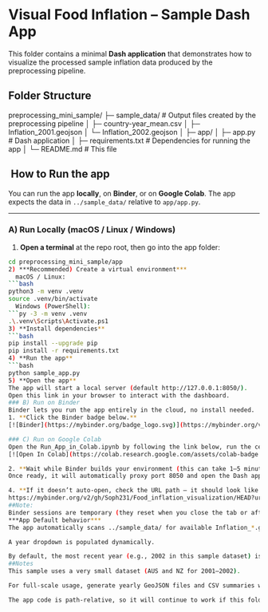 # Visual Food Inflation – Sample Dash App  

This folder contains a minimal **Dash application** that demonstrates how to visualize the processed sample inflation data produced by the preprocessing pipeline.  

## Folder Structure  
preprocessing_mini_sample/
├─ sample_data/ # Output files created by the preprocessing pipeline
│ ├─ country-year_mean.csv
│ ├─ Inflation_2001.geojson
│ └─ Inflation_2002.geojson
│
├─ app/
│ ├─ app.py # Dash application
│ ├─ requirements.txt # Dependencies for running the app
│ └─ README.md # This file
  

## ️ How to Run the app

You can run the app **locally**, on **Binder**, or on **Google Colab**. The app expects the data in `../sample_data/` relative to `app/app.py`.

---

###  A) Run Locally (macOS / Linux / Windows)

1) **Open a terminal** at the repo root, then go into the app folder:
```bash
cd preprocessing_mini_sample/app
2) ***Recommended) Create a virtual environment***
  macOS / Linux:
```bash
python3 -m venv .venv
source .venv/bin/activate
  Windows (PowerShell):
```py -3 -m venv .venv
.\.venv\Scripts\Activate.ps1
3) **Install dependencies**
```bash
pip install --upgrade pip
pip install -r requirements.txt
4) **Run the app**
```bash
python sample_app.py
5) **Open the app**
The app will start a local server (default http://127.0.0.1:8050/).
Open this link in your browser to interact with the dashboard.
### B) Run on Binder
Binder lets you run the app entirely in the cloud, no install needed.
1. **Click the Binder badge below.**
[![Binder](https://mybinder.org/badge_logo.svg)](https://mybinder.org/v2/gh/Soph231/Food_inflation_visualization/HEAD?labpath=preprocessing_mini_sample%2Fapp%2FRun_App_in_Binder.ipynb)

### C) Run on Google Colab
Open the Run_App_in_Colab.ipynb by following the link below, run the cells to get a public app server
[![Open In Colab](https://colab.research.google.com/assets/colab-badge.svg)](https://colab.research.google.com/github/Soph231/Food_inflation_visualization/blob/main/preprocessing_mini_sample/app/Run_App_in_Colab.ipynb)

2. **Wait while Binder builds your environment (this can take 1–5 minutes the first time).**
Once ready, it will automatically proxy port 8050 and open the Dash app in your browser.

4. **If it doesn’t auto-open, check the URL path — it should look like:**
https://mybinder.org/v2/gh/Soph231/Food_inflation_visualization/HEAD?urlpath=proxy/8050/
##Note:
Binder sessions are temporary (they reset when you close the tab or after ~10 minutes idle). For quick demos this is fine — for longer work, use Colab or run locally.
***App Default behavior***
The app automatically scans ../sample_data/ for available Inflation_*.geojson files.

A year dropdown is populated dynamically.

By default, the most recent year (e.g., 2002 in this sample dataset) is displayed.
##Notes
This sample uses a very small dataset (AUS and NZ for 2001–2002).

For full-scale usage, generate yearly GeoJSON files and CSV summaries with the preprocessing pipeline notebook (Inflation_data_preprocessing_pipeline_example.ipynb).

The app code is path-relative, so it will continue to work if this folder is renamed (e.g., from preprocessing_mini_sample/ → sample_pipeline/).


